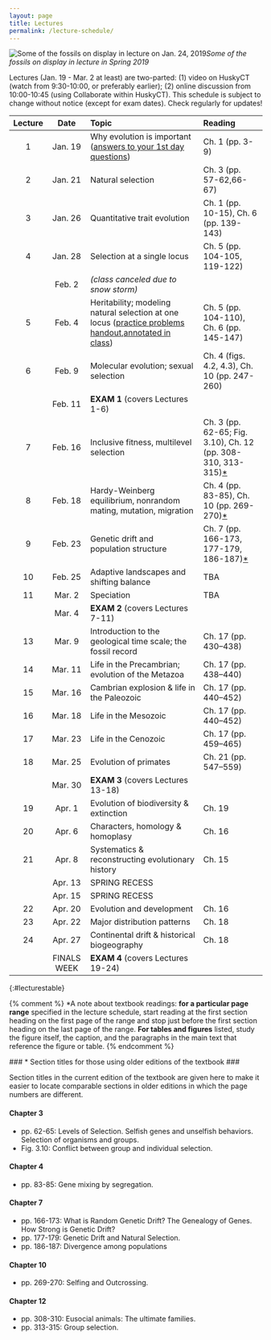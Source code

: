 ```yaml
---
layout: page
title: Lectures
permalink: /lecture-schedule/
---
```

![Some of the fossils on display in lecture on Jan. 24, 2019](../assets/img/fossil-banner.png)_Some of the fossils on display in lecture in Spring 2019_

Lectures (Jan. 19 - Mar. 2 at least) are two-parted: (1) video on HuskyCT (watch from 9:30-10:00, or preferably earlier); (2) online discussion from 10:00-10:45 (using Collaborate within HuskyCT). This schedule is subject to change without notice (except for exam dates). Check regularly for updates!

Lecture |      Date     |                           Topic                                    |      Reading
:-----: | :-----------: | :----------------------------------------------------------------  | :-----------------
1       | Jan. 19       | Why evolution is important ([answers to your 1st day questions](../first-day-questions))     |  Ch. 1 (pp. 3-9)
2       | Jan. 21       | Natural selection                                                  |  Ch. 3 (pp. 57-62,66-67)
3       | Jan. 26       | Quantitative trait evolution                                       |  Ch. 1 (pp. 10-15), Ch. 6 (pp. 139-143)
4       | Jan. 28       | Selection at a single locus                                        |  Ch. 5 (pp. 104-105, 119-122)
        | Feb.  2       | _(class canceled due to snow storm)_                               |  
5       | Feb.  4       | Heritability; modeling natural selection at one locus ([practice problems handout](../assets/pdf/practice.pdf),[annotated in class](../assets/pdf/practice-annotated.pdf)) |  Ch. 5 (pp. 104-110), Ch. 6 (pp. 145-147)
6       | Feb.  9       | Molecular evolution; sexual selection                              |  Ch. 4 (figs. 4.2, 4.3), Ch. 10 (pp. 247-260)
        | Feb. 11       | **EXAM 1**  (covers Lectures 1-6)                                  |  
7       | Feb. 16       | Inclusive fitness, multilevel selection                            |  Ch. 3 (pp. 62-65; Fig. 3.10), Ch. 12 (pp. 308-310, 313-315)[*](#asterisk) 
8       | Feb. 18       | Hardy-Weinberg equilibrium, nonrandom mating, mutation, migration  |  Ch. 4 (pp. 83-85), Ch. 10 (pp. 269-270)[*](#asterisk)
9       | Feb. 23       | Genetic drift and population structure                             |  Ch. 7 (pp. 166-173, 177-179, 186-187)[*](#asterisk)
10      | Feb. 25       | Adaptive landscapes and shifting balance                           |  TBA
11      | Mar.  2       | Speciation                                                         |  TBA
        | Mar.  4       | **EXAM 2** (covers Lectures 7-11)                                  |  
13      | Mar.  9       | Introduction to the geological time scale; the fossil record       |  Ch. 17 (pp. 430–438)
14      | Mar. 11       | Life in the Precambrian; evolution of the Metazoa                  |  Ch. 17 (pp. 438–440)
15      | Mar. 16       | Cambrian explosion & life in the Paleozoic                         |  Ch. 17 (pp. 440–452)
16      | Mar. 18       | Life in the Mesozoic                                               |  Ch. 17 (pp. 440–452)
17      | Mar. 23       | Life in the Cenozoic                                               |  Ch. 17 (pp. 459–465)
18      | Mar. 25       | Evolution of primates                                              |  Ch. 21 (pp. 547–559)
        | Mar. 30       | **EXAM 3** (covers Lectures 13-18)                                 |
19      | Apr.  1       | Evolution of biodiversity & extinction                             |  Ch. 19
20      | Apr.  6       | Characters, homology & homoplasy                                   |  Ch. 16
21      | Apr.  8       | Systematics & reconstructing evolutionary history                  |  Ch. 15
        | Apr. 13       | SPRING RECESS                                                      |  
        | Apr. 15       | SPRING RECESS                                                      |  
22      | Apr. 20       | Evolution and development                                          |  Ch. 16
23      | Apr. 22       | Major distribution patterns                                        |  Ch. 18
24      | Apr. 27       | Continental drift & historical biogeography                        |  Ch. 18
        | FINALS WEEK   | **EXAM 4** (covers Lectures 19-24)                                 |
{:#lecturestable}

{% comment %}
*A note about textbook readings: **for a particular page range** specified in the lecture schedule, start reading at the first section heading on the first page of the range and stop just before the first section heading on the last page of the range. **For tables and figures** listed, study the figure itself, the caption, and the paragraphs in the main text that reference the figure or table.
{% endcomment %}

<a name="asterisk">
### * Section titles for those using older editions of the textbook ###

Section titles in the current edition of the textbook are given here to make it easier to locate comparable sections in older editions in which the page numbers are different.

#### Chapter 3 ####

* pp. 62-65: Levels of Selection. Selfish genes and unselfish behaviors. Selection of organisms and groups.
* Fig. 3.10: Conflict between group and individual selection.

#### Chapter 4 ####
* pp. 83-85: Gene mixing by segregation.

#### Chapter 7 ####

* pp. 166-173: What is Random Genetic Drift? The Genealogy of Genes. How Strong is Genetic Drift?
* pp. 177-179: Genetic Drift and Natural Selection.
* pp. 186-187: Divergence among populations

#### Chapter 10 ####

* pp. 269-270: Selfing and Outcrossing.

#### Chapter 12 ####

* pp. 308-310: Eusocial animals: The ultimate families.
* pp. 313-315: Group selection.

